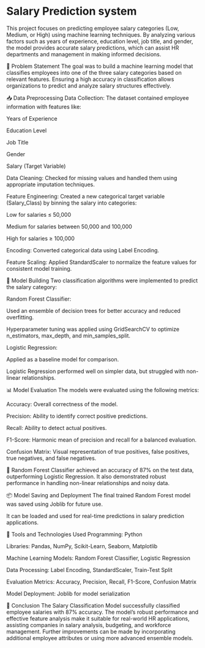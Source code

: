 # Salary Prediction system

This project focuses on predicting employee salary categories (Low, Medium, or High) using machine learning techniques. By analyzing various factors such as years of experience, education level, job title, and gender, the model provides accurate salary predictions, which can assist HR departments and management in making informed decisions.

🔎 Problem Statement
The goal was to build a machine learning model that classifies employees into one of the three salary categories based on relevant features. Ensuring a high accuracy in classification allows organizations to predict and analyze salary structures effectively.

📥 Data Preprocessing
Data Collection: The dataset contained employee information with features like:

Years of Experience

Education Level

Job Title

Gender

Salary (Target Variable)

Data Cleaning: Checked for missing values and handled them using appropriate imputation techniques.

Feature Engineering: Created a new categorical target variable (Salary_Class) by binning the salary into categories:

Low for salaries ≤ 50,000

Medium for salaries between 50,000 and 100,000

High for salaries ≥ 100,000

Encoding: Converted categorical data using Label Encoding.

Feature Scaling: Applied StandardScaler to normalize the feature values for consistent model training.

🧪 Model Building
Two classification algorithms were implemented to predict the salary category:

Random Forest Classifier:

Used an ensemble of decision trees for better accuracy and reduced overfitting.

Hyperparameter tuning was applied using GridSearchCV to optimize n_estimators, max_depth, and min_samples_split.

Logistic Regression:

Applied as a baseline model for comparison.

Logistic Regression performed well on simpler data, but struggled with non-linear relationships.

📊 Model Evaluation
The models were evaluated using the following metrics:

Accuracy: Overall correctness of the model.

Precision: Ability to identify correct positive predictions.

Recall: Ability to detect actual positives.

F1-Score: Harmonic mean of precision and recall for a balanced evaluation.

Confusion Matrix: Visual representation of true positives, false positives, true negatives, and false negatives.

🔎 Random Forest Classifier achieved an accuracy of 87% on the test data, outperforming Logistic Regression. It also demonstrated robust performance in handling non-linear relationships and noisy data.

📦 Model Saving and Deployment
The final trained Random Forest model was saved using Joblib for future use.

It can be loaded and used for real-time predictions in salary prediction applications.

🔔 Tools and Technologies Used
Programming: Python

Libraries: Pandas, NumPy, Scikit-Learn, Seaborn, Matplotlib

Machine Learning Models: Random Forest Classifier, Logistic Regression

Data Processing: Label Encoding, StandardScaler, Train-Test Split

Evaluation Metrics: Accuracy, Precision, Recall, F1-Score, Confusion Matrix

Model Deployment: Joblib for model serialization

📌 Conclusion
The Salary Classification Model successfully classified employee salaries with 87% accuracy. The model’s robust performance and effective feature analysis make it suitable for real-world HR applications, assisting companies in salary analysis, budgeting, and workforce management. Further improvements can be made by incorporating additional employee attributes or using more advanced ensemble models.
